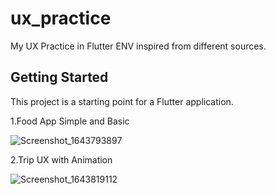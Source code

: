 # ux_practice

My UX Practice in Flutter ENV inspired from different sources.

## Getting Started

This project is a starting point for a Flutter application.

1.Food App Simple and Basic 

![Screenshot_1643793897](https://user-images.githubusercontent.com/51162058/152127547-b2441368-48be-4c32-90d2-98f62b0ad090.png)

2.Trip UX with Animation

![Screenshot_1643819112](https://user-images.githubusercontent.com/51162058/152195446-c95358ba-ef3e-473c-a562-0ecb1d30a9fc.png)
